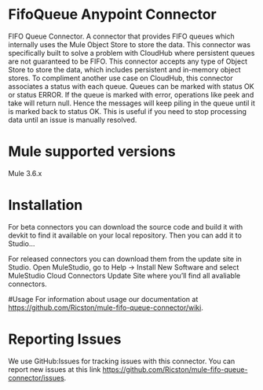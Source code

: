# FifoQueue Anypoint Connector

FIFO Queue Connector. A connector that provides FIFO queues which internally uses the Mule Object Store to store the data. This connector was specifically
built to solve a problem with CloudHub where persistent queues are not guaranteed to be FIFO. This connector accepts any type of Object Store to store the
data, which includes persistent and in-memory object stores. To compliment another use case on CloudHub, this connector associates a status with each queue.
Queues can be marked with status OK or status ERROR. If the queue is marked with error, operations like peek and take will return null. Hence the messages
will keep piling in the queue until it is marked back to status OK. This is useful if you need to stop processing data until an issue is manually resolved.

# Mule supported versions

Mule 3.6.x

# Installation 
For beta connectors you can download the source code and build it with devkit to find it available on your local repository. Then you can add it to Studio…<TBD>

For released connectors you can download them from the update site in Studio. 
Open MuleStudio, go to Help → Install New Software and select MuleStudio Cloud Connectors Update Site where you’ll find all avaliable connectors.

#Usage
For information about usage our documentation at https://github.com/Ricston/mule-fifo-queue-connector/wiki.

# Reporting Issues

We use GitHub:Issues for tracking issues with this connector. You can report new issues at this link https://github.com/Ricston/mule-fifo-queue-connector/issues.
